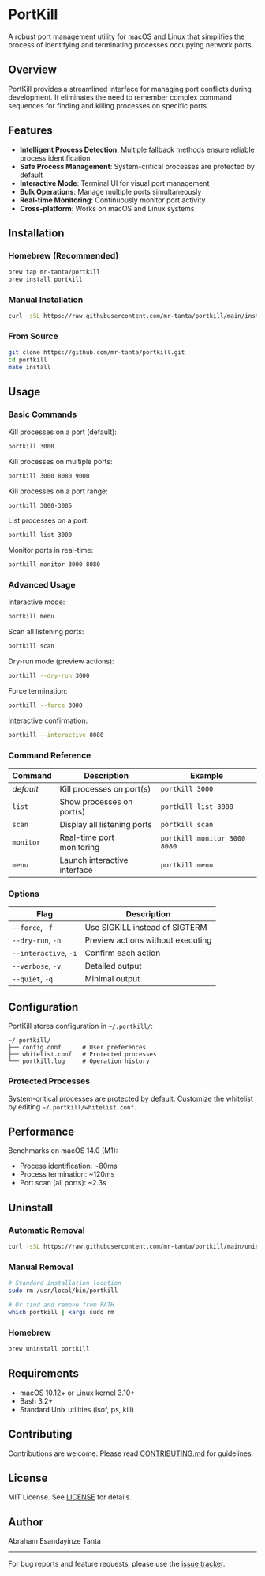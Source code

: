 # PortKill

A robust port management utility for macOS and Linux that simplifies the process of identifying and terminating processes occupying network ports.

## Overview

PortKill provides a streamlined interface for managing port conflicts during development. It eliminates the need to remember complex command sequences for finding and killing processes on specific ports.

## Features

- **Intelligent Process Detection**: Multiple fallback methods ensure reliable process identification
- **Safe Process Management**: System-critical processes are protected by default
- **Interactive Mode**: Terminal UI for visual port management
- **Bulk Operations**: Manage multiple ports simultaneously
- **Real-time Monitoring**: Continuously monitor port activity
- **Cross-platform**: Works on macOS and Linux systems

## Installation

### Homebrew (Recommended)
```bash
brew tap mr-tanta/portkill
brew install portkill
```

### Manual Installation
```bash
curl -sSL https://raw.githubusercontent.com/mr-tanta/portkill/main/install.sh | bash
```

### From Source
```bash
git clone https://github.com/mr-tanta/portkill.git
cd portkill
make install
```

## Usage

### Basic Commands

Kill processes on a port (default):
```bash
portkill 3000
```

Kill processes on multiple ports:
```bash
portkill 3000 8080 9000
```

Kill processes on a port range:
```bash
portkill 3000-3005
```

List processes on a port:
```bash
portkill list 3000
```

Monitor ports in real-time:
```bash
portkill monitor 3000 8080
```

### Advanced Usage

Interactive mode:
```bash
portkill menu
```

Scan all listening ports:
```bash
portkill scan
```

Dry-run mode (preview actions):
```bash
portkill --dry-run 3000
```

Force termination:
```bash
portkill --force 3000
```

Interactive confirmation:
```bash
portkill --interactive 8080
```

### Command Reference

| Command | Description | Example |
|---------|-------------|---------|
| *default* | Kill processes on port(s) | `portkill 3000` |
| `list` | Show processes on port(s) | `portkill list 3000` |
| `scan` | Display all listening ports | `portkill scan` |
| `monitor` | Real-time port monitoring | `portkill monitor 3000 8080` |
| `menu` | Launch interactive interface | `portkill menu` |

### Options

| Flag | Description |
|------|-------------|
| `--force`, `-f` | Use SIGKILL instead of SIGTERM |
| `--dry-run`, `-n` | Preview actions without executing |
| `--interactive`, `-i` | Confirm each action |
| `--verbose`, `-v` | Detailed output |
| `--quiet`, `-q` | Minimal output |

## Configuration

PortKill stores configuration in `~/.portkill/`:

```
~/.portkill/
├── config.conf      # User preferences
├── whitelist.conf   # Protected processes
└── portkill.log     # Operation history
```

### Protected Processes

System-critical processes are protected by default. Customize the whitelist by editing `~/.portkill/whitelist.conf`.

## Performance

Benchmarks on macOS 14.0 (M1):
- Process identification: ~80ms
- Process termination: ~120ms
- Port scan (all ports): ~2.3s

## Uninstall

### Automatic Removal
```bash
curl -sSL https://raw.githubusercontent.com/mr-tanta/portkill/main/uninstall.sh | bash
```

### Manual Removal
```bash
# Standard installation location
sudo rm /usr/local/bin/portkill

# Or find and remove from PATH
which portkill | xargs sudo rm
```

### Homebrew
```bash
brew uninstall portkill
```

## Requirements

- macOS 10.12+ or Linux kernel 3.10+
- Bash 3.2+
- Standard Unix utilities (lsof, ps, kill)

## Contributing

Contributions are welcome. Please read [CONTRIBUTING.md](CONTRIBUTING.md) for guidelines.

## License

MIT License. See [LICENSE](LICENSE) for details.

## Author

Abraham Esandayinze Tanta

---

For bug reports and feature requests, please use the [issue tracker](https://github.com/mr-tanta/portkill/issues).